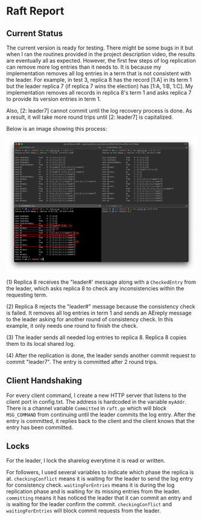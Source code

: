 # Raft Report

## Current Status

The current version is ready for testing. There might be some bugs in it but when I ran the routines provided in the project description video, the results are eventually all as expected. However, the first few steps of log replication can remove more log entries than it needs to. It is because my implementation removes all log entries in a term that is not consistent with the leader. For example, in test 3, replica 8 has the record [1:A] in its term 1 but the leader replica 7 (if replica 7 wins the election) has [1:A, 1:B, 1:C]. My implementation removes all records in replica 8's term 1 and asks replica 7 to provide its version entries in term 1. 

Also, [2: leader7] cannot commit until the log recovery process is done. As a result, it will take more round trips until [2: leader7] is capitalized.

Below is an image showing this process:

![raft](./raft.jpg)

(1) Replica 8 receives the "leader#' message along with a `CheckedEntry` from the leader, which asks replica 8 to check any inconsistencies within the requesting term. 

(2) Replica 8 rejects the "leader#" message because the consistency check is failed. It removes all log entries in term 1 and sends an AEreply message to the leader asking for another round of consistency check. In this example, it only needs one round to finish the check.

(3) The leader sends all needed log entries to replica 8. Replica 8 copies them to its local shared log.

(4) After the replication is done, the leader sends another commit request to commit "leader7". The entry is committed after 2 round trips.


## Client Handshaking

For every client command, I create a new HTTP server that listens to the client port in config.txt. The address is hardcoded in the variable `myAddr`. There is a channel variable `Committed` in `raft.go` which will block `MSG_COMMAND` from continuing until the leader commits the log entry. After the entry is committed, it replies back to the client and the client knows that the entry has been committed.

## Locks

For the leader, I lock the sharelog everytime it is read or written. 

For followers, I used several variables to indicate which phase the replica is at. `checkingConflict` means it is waiting for the leader to send the log entry for consistency check. `waitingForEntries` means it is during the log replication phase and is waiting for its missing entries from the leader. `committing` means it has noticed the leader that it can commit an entry and is waiting for the leader confirm the commit. `checkingConflict` and `waitingForEntries` will block commit requests from the leader.